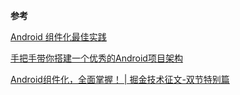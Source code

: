 **参考**

[Android 组件化最佳实践](https://juejin.cn/post/6844903649102004231)

[手把手带你搭建一个优秀的Android项目架构](https://juejin.cn/post/7023377961503948808)

[Android组件化，全面掌握！ | 掘金技术征文-双节特别篇](https://juejin.cn/post/6881116198889586701)

